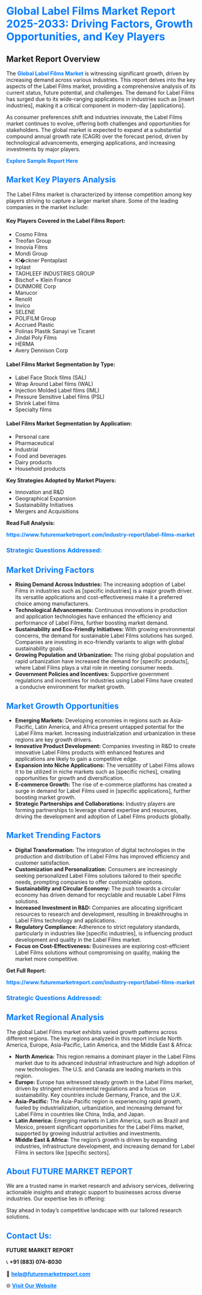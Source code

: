 <h1 style="color: #007BFF;">Global Label Films Market Report 2025-2033: Driving Factors, Growth Opportunities, and Key Players</h1>

<section id="overview">
<h2>Market Report Overview</h2>
<p>The <a href="https://www.futuremarketreport.com/industry-report/label-films-market" style="color: #007BFF; text-decoration: none;"><strong>Global Label Films Market</strong></a> is witnessing significant growth, driven by increasing demand across various industries. This report delves into the key aspects of the Label Films market, providing a comprehensive analysis of its current status, future potential, and challenges. The demand for Label Films has surged due to its wide-ranging applications in industries such as [insert industries], making it a critical component in modern-day [applications].</p>
<p>As consumer preferences shift and industries innovate, the Label Films market continues to evolve, offering both challenges and opportunities for stakeholders. The global market is expected to expand at a substantial compound annual growth rate (CAGR) over the forecast period, driven by technological advancements, emerging applications, and increasing investments by major players.</p>
</section>

<section id="overview">
<p><a href="https://www.futuremarketreport.com/request-sample/reportId=46647" style="color: #007BFF; text-decoration: none;"><strong>Explore Sample Report Here</strong></a></p>
</section>

<section id="key-players">
<h2 style="color: #007BFF;">Market Key Players Analysis</h2>
<p>The Label Films market is characterized by intense competition among key players striving to capture a larger market share. Some of the leading companies in the market include:</p>
<h4>Key Players Covered in the Label Films Report:</h4>
<ul><li>Cosmo Films</li><li>Treofan Group</li><li>Innovia Films</li><li>Mondi Group</li><li>Kl�ckner Pentaplast</li><li>Irplast</li><li>TAGHLEEF INDUSTRIES GROUP</li><li>Bischof + Klein France</li><li>DUNMORE Corp</li><li>Manucor</li><li>Renolit</li><li>Invico</li><li>SELENE</li><li>POLIFILM Group</li><li>Accrued Plastic</li><li>Polinas Plastik Sanayi ve Ticaret</li><li>Jindal Poly Films</li><li>HERMA</li><li>Avery Dennison Corp</li></ul>
<h4>Label Films Market Segmentation by Type:</h4>
<ul><li>Label Face Stock films (SAL)</li><li>Wrap Around Label films (WAL)</li><li>Injection Molded Label films (IML)</li><li>Pressure Sensitive Label films (PSL)</li><li>Shrink Label films</li><li>Specialty films</li></ul>

<h4>Label Films Market Segmentation by Application:</h4>
<ul><li>Personal care</li><li>Pharmaceutical</li><li>Industrial</li><li>Food and beverages</li><li>Dairy products</li><li>Household products</li></ul>
<p><strong>Key Strategies Adopted by Market Players:</strong></p>
<ul>
<li>Innovation and R&D</li>
<li>Geographical Expansion</li>
<li>Sustainability Initiatives</li>
<li>Mergers and Acquisitions</li>
</ul>
</section>

<section>
<p><strong>Read Full Analysis: </strong></p><a href="https://www.futuremarketreport.com/industry-report/label-films-market" style="color: #007BFF; text-decoration: none;"><strong>https://www.futuremarketreport.com/industry-report/label-films-market</strong></a>
<h3 style="color: #007BFF;">Strategic Questions Addressed:</h3>
</section>

<section id="driving-factors">
<h2 style="color: #007BFF;">Market Driving Factors</h2>
<ul>
<li><strong>Rising Demand Across Industries:</strong> The increasing adoption of Label Films in industries such as [specific industries] is a major growth driver. Its versatile applications and cost-effectiveness make it a preferred choice among manufacturers.</li>
<li><strong>Technological Advancements:</strong> Continuous innovations in production and application technologies have enhanced the efficiency and performance of Label Films, further boosting market demand.</li>
<li><strong>Sustainability and Eco-Friendly Initiatives:</strong> With growing environmental concerns, the demand for sustainable Label Films solutions has surged. Companies are investing in eco-friendly variants to align with global sustainability goals.</li>
<li><strong>Growing Population and Urbanization:</strong> The rising global population and rapid urbanization have increased the demand for [specific products], where Label Films plays a vital role in meeting consumer needs.</li>
<li><strong>Government Policies and Incentives:</strong> Supportive government regulations and incentives for industries using Label Films have created a conducive environment for market growth.</li>
</ul>
</section>

<section id="growth-opportunities">
<h2 style="color: #007BFF;">Market Growth Opportunities</h2>
<ul>
<li><strong>Emerging Markets:</strong> Developing economies in regions such as Asia-Pacific, Latin America, and Africa present untapped potential for the Label Films market. Increasing industrialization and urbanization in these regions are key growth drivers.</li>
<li><strong>Innovative Product Development:</strong> Companies investing in R&D to create innovative Label Films products with enhanced features and applications are likely to gain a competitive edge.</li>
<li><strong>Expansion into Niche Applications:</strong> The versatility of Label Films allows it to be utilized in niche markets such as [specific niches], creating opportunities for growth and diversification.</li>
<li><strong>E-commerce Growth:</strong> The rise of e-commerce platforms has created a surge in demand for Label Films used in [specific applications], further boosting market growth.</li>
<li><strong>Strategic Partnerships and Collaborations:</strong> Industry players are forming partnerships to leverage shared expertise and resources, driving the development and adoption of Label Films products globally.</li>
</ul>
</section>

<section id="trending-factors">
<h2 style="color: #007BFF;">Market Trending Factors</h2>
<ul>
<li><strong>Digital Transformation:</strong> The integration of digital technologies in the production and distribution of Label Films has improved efficiency and customer satisfaction.</li>
<li><strong>Customization and Personalization:</strong> Consumers are increasingly seeking personalized Label Films solutions tailored to their specific needs, prompting companies to offer customizable options.</li>
<li><strong>Sustainability and Circular Economy:</strong> The push towards a circular economy has driven demand for recyclable and reusable Label Films solutions.</li>
<li><strong>Increased Investment in R&D:</strong> Companies are allocating significant resources to research and development, resulting in breakthroughs in Label Films technology and applications.</li>
<li><strong>Regulatory Compliance:</strong> Adherence to strict regulatory standards, particularly in industries like [specific industries], is influencing product development and quality in the Label Films market.</li>
<li><strong>Focus on Cost-Effectiveness:</strong> Businesses are exploring cost-efficient Label Films solutions without compromising on quality, making the market more competitive.</li>
</ul>
</section>

<section>
<p><strong>Get Full Report: </strong></p><a href="https://www.futuremarketreport.com/industry-report/label-films-market" style="color: #007BFF; text-decoration: none;"><strong>https://www.futuremarketreport.com/industry-report/label-films-market</strong></a>
<h3 style="color: #007BFF;">Strategic Questions Addressed:</h3>
</section>


<section id="regional-analysis">
<h2 style="color: #007BFF;">Market Regional Analysis</h2>
<p>The global Label Films market exhibits varied growth patterns across different regions. The key regions analyzed in this report include North America, Europe, Asia-Pacific, Latin America, and the Middle East & Africa:</p>
<ul>
<li><strong>North America:</strong> This region remains a dominant player in the Label Films market due to its advanced industrial infrastructure and high adoption of new technologies. The U.S. and Canada are leading markets in this region.</li>
<li><strong>Europe:</strong> Europe has witnessed steady growth in the Label Films market, driven by stringent environmental regulations and a focus on sustainability. Key countries include Germany, France, and the U.K.</li>
<li><strong>Asia-Pacific:</strong> The Asia-Pacific region is experiencing rapid growth, fueled by industrialization, urbanization, and increasing demand for Label Films in countries like China, India, and Japan.</li>
<li><strong>Latin America:</strong> Emerging markets in Latin America, such as Brazil and Mexico, present significant opportunities for the Label Films market, supported by growing industrial activities and investments.</li>
<li><strong>Middle East & Africa:</strong> The region’s growth is driven by expanding industries, infrastructure development, and increasing demand for Label Films in sectors like [specific sectors].</li>
</ul>
</section>

<footer>
<h2 style="color: #007BFF;">About FUTURE MARKET REPORT</h2>
<p>We are a trusted name in market research and advisory services, delivering actionable insights and strategic support to businesses across diverse industries. Our expertise lies in offering:</p>

<p>Stay ahead in today’s competitive landscape with our tailored research solutions.</p>

<h2 style="color: #007BFF;">Contact Us:</h2>
<p><strong>FUTURE MARKET REPORT</strong></p>
<p>📞 <strong>+91 (883) 074-8030</strong></p>
<p>📧 <strong><a href="mailto:help@futuremarketreport.com" style="color: #007BFF;">help@futuremarketreport.com</a></strong></p>
<p>🌐 <strong><a href="https://www.futuremarketreport.com/" style="color: #007BFF;">Visit Our Website</a></strong></p>
</footer>